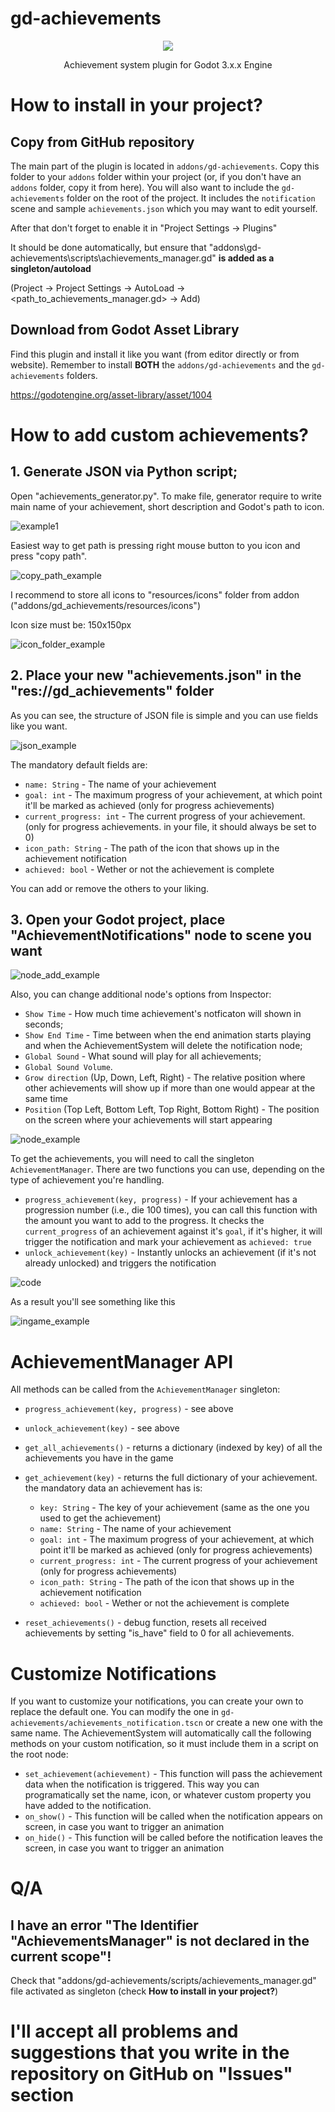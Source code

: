 # gd-achievements
<p align="center"> <img src="https://imgur.com/vIftQvp.png"/></p>
<p align="center">Achievement system plugin for Godot 3.x.x Engine</p>
 

# How to install in your project?
## Copy from GitHub repository
The main part of the plugin is located in `addons/gd-achievements`. Copy this folder to your `addons` folder within your project (or, if you don't have an `addons` folder, copy it from here). You will also want to include the `gd-achievements` folder on the root of the project. It includes the `notification` scene and sample `achievements.json` which you may want to edit yourself.

After that don't forget to enable it in "Project Settings -> Plugins"

It should be done automatically, but ensure that "addons\gd-achievements\scripts\achievements_manager.gd" **is added as a singleton/autoload**

(Project -> Project Settings -> AutoLoad -> <path_to_achievements_manager.gd> -> Add)

## Download from Godot Asset Library
Find this plugin and install it like you want (from editor directly or from website). Remember to install **BOTH** the `addons/gd-achievements` and the `gd-achievements` folders.

https://godotengine.org/asset-library/asset/1004

# How to add custom achievements?
## 1. Generate JSON via Python script;
Open "achievements_generator.py". To make file, generator require to write main name of your achievement, short description and Godot's path to icon.

![example1](https://imgur.com/O4wqhHP.png)

Easiest way to get path is pressing right mouse button to you icon and press "copy path".

![copy_path_example](https://imgur.com/kLXqxNx.png)

I recommend to store all icons to "resources/icons" folder from addon ("addons/gd_achievements/resources/icons")

Icon size must be: 150x150px

![icon_folder_example](https://imgur.com/uVvWaSb.png)

## 2. Place your new "achievements.json" in the "res://gd_achievements" folder
As you can see, the structure of JSON file is simple and you can use fields like you want.

![json_example](https://imgur.com/WGwuDZ3.png)

The mandatory default fields are:
  * `name: String` - The name of your achievement
  * `goal: int` - The maximum progress of your achievement, at which point it'll be marked as achieved (only for progress achievements)
  * `current_progress: int` - The current progress of your achievement. (only for progress achievements. in your file, it should always be set to 0)
  * `icon_path: String` - The path of the icon that shows up in the achievement notification
  * `achieved: bool` - Wether or not the achievement is complete

You can add or remove the others to your liking.

## 3. Open your Godot project, place "AchievementNotifications" node to scene you want

![node_add_example](https://imgur.com/UQnBXmU.png)

Also, you can change additional node's options from Inspector:
* `Show Time` - How much time achievement's notficaton will shown in seconds;
* `Show End Time` - Time between when the end animation starts playing and when the AchievementSystem will delete the notification node;
* `Global Sound` - What sound will play for all achievements;
* `Global Sound Volume`.
* `Grow direction` (Up, Down, Left, Right) - The relative position where other achievements will show up if more than one would appear at the same time
* `Position` (Top Left, Bottom Left, Top Right, Bottom Right) - The position on the screen where your achievements will start appearing

![node_example](https://imgur.com/ToTLIMN.png)

To get the achievements, you will need to call the singleton `AchievementManager`. There are two functions you can use, depending on the type of achievement you're handling.
* `progress_achievement(key, progress)` - If your achievement has a progression number (i.e., die 100 times), you can call this function with the amount you want to add to the progress. It checks the `current_progress` of an achievement against it's `goal`, if it's higher, it will trigger the notification and mark your achievement as `achieved: true`
* `unlock_achievement(key)` - Instantly unlocks an achievement (if it's not already unlocked) and triggers the notification

![code](https://imgur.com/sMhvf6T.png)

As a result you'll see something like this

![ingame_example](https://imgur.com/24MtHit.png)

# AchievementManager API
All methods can be called from the `AchievementManager` singleton:

* `progress_achievement(key, progress)` - see above
* `unlock_achievement(key)` - see above

* `get_all_achievements()` - returns a dictionary (indexed by key) of all the achievements you have in the game
* `get_achievement(key)` - returns the full dictionary of your achievement. the mandatory data an achievement has is:
  * `key: String` - The key of your achievement (same as the one you used to get the achievement)
  * `name: String` - The name of your achievement
  * `goal: int` - The maximum progress of your achievement, at which point it'll be marked as achieved (only for progress achievements)
  * `current_progress: int` - The current progress of your achievement (only for progress achievements)
  * `icon_path: String` - The path of the icon that shows up in the achievement notification
  * `achieved: bool` - Wether or not the achievement is complete

* `reset_achievements()` - debug function, resets all received achievements by setting "is_have" field to 0 for all achievements.

# Customize Notifications
If you want to customize your notifications, you can create your own to replace the default one. You can modify the one in `gd-achievements/achievements_notification.tscn` or create a new one with the same name.
The AchievementSystem will automatically call the following methods on your custom notification, so it must include them in a script on the root node:

* `set_achievement(achievement)` - This function will pass the achievement data when the notification is triggered. This way you can programatically set the name, icon, or whatever custom property you have added to the notification.
* `on_show()` - This function will be called when the notification appears on screen, in case you want to trigger an animation
* `on_hide()` - This function will be called before the notification leaves the screen, in case you want to trigger an animation


# Q/A

## I have an error "The Identifier "AchievementsManager" is not declared in the current scope"!
Check that "addons/gd-achievements/scripts/achievements_manager.gd" file activated as singleton (check <b>How to install in your project?</b>)

# I'll accept all problems and suggestions that you write in the repository on GitHub on "Issues" section
